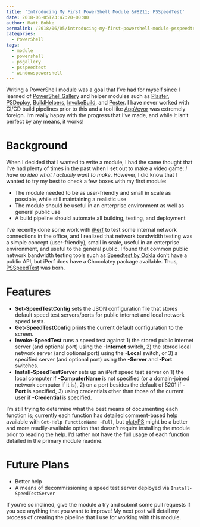 ```yaml
---
title: 'Introducing My First PowerShell Module &#8211; PSSpeedTest'
date: 2018-06-05T23:47:20+00:00
author: Matt Bobke
permalink: /2018/06/05/introducing-my-first-powershell-module-psspeedtest/
categories:
  - PowerShell
tags:
  - module
  - powershell
  - psgallery
  - psspeedtest
  - windowspowershell
---
```

Writing a PowerShell module was a goal that I&#8217;ve had for myself since I learned of [PowerShell Gallery](https://www.powershellgallery.com/) and helper modules such as [Plaster](https://github.com/PowerShell/Plaster), [PSDeploy](https://github.com/RamblingCookieMonster/PSDeploy), [BuildHelpers](https://github.com/RamblingCookieMonster/BuildHelpers), [InvokeBuild](https://github.com/nightroman/Invoke-Build), and [Pester](https://github.com/pester/Pester). I have never worked with CI/CD build pipelines prior to this and a tool like [AppVeyor](https://www.appveyor.com/) was extremely foreign. I&#8217;m really happy with the progress that I&#8217;ve made, and while it isn&#8217;t perfect by any means, it works!

# Background

When I decided that I wanted to write a module, I had the same thought that I&#8217;ve had plenty of times in the past when I set out to make a video game: _I have no idea what I actually want to make_. However, I did know that I wanted to try my best to check a few boxes with my first module:

  * The module needed to be as user-friendly and small in scale as possible, while still maintaining a realistic use
  * The module should be useful in an enterprise environment as well as general public use
  * A build pipeline should automate all building, testing, and deployment

I&#8217;ve recently done some work with [iPerf](https://iperf.fr/) to test some internal network connections in the office, and I realized that network bandwidth testing was a simple concept (user-friendly), small in scale, useful in an enterprise environment, and useful to the general public. I found that common public network bandwidth testing tools such as [Speedtest by Ookla](http://www.speedtest.net/) don&#8217;t have a public API, but iPerf does have a Chocolatey package available. Thus, [PSSpeedTest](https://github.com/mcbobke/PSSpeedTest) was born.

# Features

  * **Set-SpeedTestConfig** sets the JSON configuration file that stores default speed test servers/ports for public internet and local network speed tests.
  * **Get-SpeedTestConfig** prints the current default configuration to the screen.
  * **Invoke-SpeedTest** runs a speed test against 1) the stored public internet server (and optional port) using the **-Internet** switch, 2) the stored local network server (and optional port) using the **-Local** switch, or 3) a specified server (and optional port) using the **-Server** and **-Port** switches.
  * **Install-SpeedTestServer** sets up an iPerf speed test server on 1) the local computer if **-ComputerName** is not specified (or a domain-joined network computer if it is), 2) on a port besides the default of 5201 if **-Port** is specified, 3) using credentials other than those of the current user if **-Credential** is specified.

I&#8217;m still trying to determine what the best means of documenting each function is; currently each function has detailed comment-based help available with `Get-Help FunctionName -Full`, but [platyPS](https://github.com/PowerShell/platyPS) might be a better and more readily-available option that doesn&#8217;t require installing the module prior to reading the help. I&#8217;d rather not have the full usage of each function detailed in the primary module readme.

# Future Plans

  * Better help
  * A means of decommissioning a speed test server deployed via `Install-SpeedTestServer`

If you&#8217;re so inclined, give the module a try and submit some pull requests if you see anything that you want to improve! My next post will detail my process of creating the pipeline that I use for working with this module.